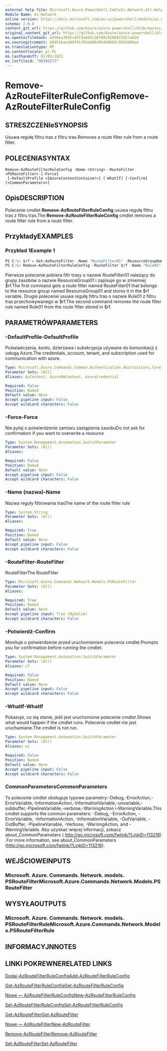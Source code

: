 ```yaml
---
external help file: Microsoft.Azure.PowerShell.Cmdlets.Network.dll-Help.xml
Module Name: Az.Network
online version: https://docs.microsoft.com/en-us/powershell/module/az.network/remove-azroutefilterruleconfig
schema: 2.0.0
content_git_url: https://github.com/Azure/azure-powershell/blob/master/src/Network/Network/help/Remove-AzRouteFilterRuleConfig.md
original_content_git_url: https://github.com/Azure/azure-powershell/blob/master/src/Network/Network/help/Remove-AzRouteFilterRuleConfig.md
ms.openlocfilehash: e596ea3092cd5fda045c20f80c9208015b57a42d
ms.sourcegitcommit: 68451baa389791703e666d95469602c5652609ee
ms.translationtype: MT
ms.contentlocale: pl-PL
ms.lasthandoff: 01/05/2021
ms.locfileid: "98385273"
---
```

# <span data-ttu-id="f0a05-101">Remove-AzRouteFilterRuleConfig</span><span class="sxs-lookup"><span data-stu-id="f0a05-101">Remove-AzRouteFilterRuleConfig</span></span>

## <span data-ttu-id="f0a05-102">STRESZCZENIe</span><span class="sxs-lookup"><span data-stu-id="f0a05-102">SYNOPSIS</span></span>
<span data-ttu-id="f0a05-103">Usuwa regułę filtru tras z filtru tras.</span><span class="sxs-lookup"><span data-stu-id="f0a05-103">Removes a route filter rule from a route filter.</span></span>

## <span data-ttu-id="f0a05-104">POLECENIA</span><span class="sxs-lookup"><span data-stu-id="f0a05-104">SYNTAX</span></span>

```
Remove-AzRouteFilterRuleConfig -Name <String> -RouteFilter <PSRouteFilter> [-Force]
 [-DefaultProfile <IAzureContextContainer>] [-WhatIf] [-Confirm] [<CommonParameters>]
```

## <span data-ttu-id="f0a05-105">Opis</span><span class="sxs-lookup"><span data-stu-id="f0a05-105">DESCRIPTION</span></span>
<span data-ttu-id="f0a05-106">Polecenie cmdlet **Remove-AzRouteFilterRuleConfig** usuwa regułę filtru tras z filtru tras.</span><span class="sxs-lookup"><span data-stu-id="f0a05-106">The **Remove-AzRouteFilterRuleConfig** cmdlet removes a route filter rule from a route filter.</span></span>

## <span data-ttu-id="f0a05-107">Przykłady</span><span class="sxs-lookup"><span data-stu-id="f0a05-107">EXAMPLES</span></span>

### <span data-ttu-id="f0a05-108">Przykład 1</span><span class="sxs-lookup"><span data-stu-id="f0a05-108">Example 1</span></span>
```powershell
PS C:\> $rf = Get-AzRouteFilter -Name "RouteFilter01" -ResourceGroupName "ResourceGroup01"
PS C:\> Remove-AzRouteFilterRuleConfig -RouteFilter $rf -Name "Rule01"
```

<span data-ttu-id="f0a05-109">Pierwsze polecenie pobiera filtr trasy o nazwie RouteFilter01 należący do grupy zasobów o nazwie ResourceGroup01 i zapisuje go w zmiennej $rf.</span><span class="sxs-lookup"><span data-stu-id="f0a05-109">The first command gets a route filter named RouteFilter01 that belongs to the resource group named ResourceGroup01 and stores it in the $rf variable.</span></span>
<span data-ttu-id="f0a05-110">Drugie polecenie usuwa regułę filtru tras o nazwie Rule01 z filtru tras przechowywanego w $rf.</span><span class="sxs-lookup"><span data-stu-id="f0a05-110">The second command removes the route filter rule named Rule01 from the route filter stored in $rf.</span></span>

## <span data-ttu-id="f0a05-111">PARAMETRÓW</span><span class="sxs-lookup"><span data-stu-id="f0a05-111">PARAMETERS</span></span>

### <span data-ttu-id="f0a05-112">-DefaultProfile</span><span class="sxs-lookup"><span data-stu-id="f0a05-112">-DefaultProfile</span></span>
<span data-ttu-id="f0a05-113">Poświadczenia, konto, dzierżawa i subskrypcja używane do komunikacji z usługą Azure.</span><span class="sxs-lookup"><span data-stu-id="f0a05-113">The credentials, account, tenant, and subscription used for communication with azure.</span></span>

```yaml
Type: Microsoft.Azure.Commands.Common.Authentication.Abstractions.Core.IAzureContextContainer
Parameter Sets: (All)
Aliases: AzContext, AzureRmContext, AzureCredential

Required: False
Position: Named
Default value: None
Accept pipeline input: False
Accept wildcard characters: False
```

### <span data-ttu-id="f0a05-114">-Force</span><span class="sxs-lookup"><span data-stu-id="f0a05-114">-Force</span></span>
<span data-ttu-id="f0a05-115">Nie pytaj o potwierdzenie zamiaru zastąpienia zasobu</span><span class="sxs-lookup"><span data-stu-id="f0a05-115">Do not ask for confirmation if you want to overwrite a resource</span></span>

```yaml
Type: System.Management.Automation.SwitchParameter
Parameter Sets: (All)
Aliases:

Required: False
Position: Named
Default value: None
Accept pipeline input: False
Accept wildcard characters: False
```

### <span data-ttu-id="f0a05-116">-Name (nazwa)</span><span class="sxs-lookup"><span data-stu-id="f0a05-116">-Name</span></span>
<span data-ttu-id="f0a05-117">Nazwa reguły filtrowania tras</span><span class="sxs-lookup"><span data-stu-id="f0a05-117">The name of the route filter rule</span></span>

```yaml
Type: System.String
Parameter Sets: (All)
Aliases:

Required: True
Position: Named
Default value: None
Accept pipeline input: False
Accept wildcard characters: False
```

### <span data-ttu-id="f0a05-118">-RouteFilter</span><span class="sxs-lookup"><span data-stu-id="f0a05-118">-RouteFilter</span></span>
<span data-ttu-id="f0a05-119">RouteFilter</span><span class="sxs-lookup"><span data-stu-id="f0a05-119">The RouteFilter</span></span>

```yaml
Type: Microsoft.Azure.Commands.Network.Models.PSRouteFilter
Parameter Sets: (All)
Aliases:

Required: True
Position: Named
Default value: None
Accept pipeline input: True (ByValue)
Accept wildcard characters: False
```

### <span data-ttu-id="f0a05-120">-Potwierdź</span><span class="sxs-lookup"><span data-stu-id="f0a05-120">-Confirm</span></span>
<span data-ttu-id="f0a05-121">Monituje o potwierdzenie przed uruchomieniem polecenia cmdlet.</span><span class="sxs-lookup"><span data-stu-id="f0a05-121">Prompts you for confirmation before running the cmdlet.</span></span>

```yaml
Type: System.Management.Automation.SwitchParameter
Parameter Sets: (All)
Aliases: cf

Required: False
Position: Named
Default value: None
Accept pipeline input: False
Accept wildcard characters: False
```

### <span data-ttu-id="f0a05-122">-WhatIf</span><span class="sxs-lookup"><span data-stu-id="f0a05-122">-WhatIf</span></span>
<span data-ttu-id="f0a05-123">Pokazuje, co się stanie, jeśli jest uruchomione polecenie cmdlet.</span><span class="sxs-lookup"><span data-stu-id="f0a05-123">Shows what would happen if the cmdlet runs.</span></span> <span data-ttu-id="f0a05-124">Polecenie cmdlet nie jest uruchamiane.</span><span class="sxs-lookup"><span data-stu-id="f0a05-124">The cmdlet is not run.</span></span>

```yaml
Type: System.Management.Automation.SwitchParameter
Parameter Sets: (All)
Aliases: wi

Required: False
Position: Named
Default value: None
Accept pipeline input: False
Accept wildcard characters: False
```

### <span data-ttu-id="f0a05-125">CommonParameters</span><span class="sxs-lookup"><span data-stu-id="f0a05-125">CommonParameters</span></span>
<span data-ttu-id="f0a05-126">To polecenie cmdlet obsługuje typowe parametry:-Debug,-ErrorAction,-ErrorVariable,-InformationAction,-InformationVariable,-unvariable,-subbuffer,-PipelineVariable,-verbose,-WarningAction i-WarningVariable.</span><span class="sxs-lookup"><span data-stu-id="f0a05-126">This cmdlet supports the common parameters: -Debug, -ErrorAction, -ErrorVariable, -InformationAction, -InformationVariable, -OutVariable, -OutBuffer, -PipelineVariable, -Verbose, -WarningAction, and -WarningVariable.</span></span> <span data-ttu-id="f0a05-127">Aby uzyskać więcej informacji, zobacz about_CommonParameters ( http://go.microsoft.com/fwlink/?LinkID=113216) .</span><span class="sxs-lookup"><span data-stu-id="f0a05-127">For more information, see about_CommonParameters (http://go.microsoft.com/fwlink/?LinkID=113216).</span></span>

## <span data-ttu-id="f0a05-128">WEJŚCIOWE</span><span class="sxs-lookup"><span data-stu-id="f0a05-128">INPUTS</span></span>

### <span data-ttu-id="f0a05-129">Microsoft. Azure. Commands. Network. models. PSRouteFilter</span><span class="sxs-lookup"><span data-stu-id="f0a05-129">Microsoft.Azure.Commands.Network.Models.PSRouteFilter</span></span>

## <span data-ttu-id="f0a05-130">WYSYŁA</span><span class="sxs-lookup"><span data-stu-id="f0a05-130">OUTPUTS</span></span>

### <span data-ttu-id="f0a05-131">Microsoft. Azure. Commands. Network. models. PSRouteFilterRule</span><span class="sxs-lookup"><span data-stu-id="f0a05-131">Microsoft.Azure.Commands.Network.Models.PSRouteFilterRule</span></span>

## <span data-ttu-id="f0a05-132">INFORMACYJN</span><span class="sxs-lookup"><span data-stu-id="f0a05-132">NOTES</span></span>

## <span data-ttu-id="f0a05-133">LINKI POKREWNE</span><span class="sxs-lookup"><span data-stu-id="f0a05-133">RELATED LINKS</span></span>

[<span data-ttu-id="f0a05-134">Dodaj-AzRouteFilterRuleConfig</span><span class="sxs-lookup"><span data-stu-id="f0a05-134">Add-AzRouteFilterRuleConfig</span></span>](./Add-AzRouteFilterRuleConfig.md)

[<span data-ttu-id="f0a05-135">Get-AzRouteFilterRuleConfig</span><span class="sxs-lookup"><span data-stu-id="f0a05-135">Get-AzRouteFilterRuleConfig</span></span>](./Get-AzRouteFilterRuleConfig.md)

[<span data-ttu-id="f0a05-136">Nowe — AzRouteFilterRuleConfig</span><span class="sxs-lookup"><span data-stu-id="f0a05-136">New-AzRouteFilterRuleConfig</span></span>](./New-AzRouteFilterRuleConfig.md)

[<span data-ttu-id="f0a05-137">Set-AzRouteFilterRuleConfig</span><span class="sxs-lookup"><span data-stu-id="f0a05-137">Set-AzRouteFilterRuleConfig</span></span>](./Set-AzRouteFilterRuleConfig.md)

[<span data-ttu-id="f0a05-138">Get-AzRouteFilter</span><span class="sxs-lookup"><span data-stu-id="f0a05-138">Get-AzRouteFilter</span></span>](./Get-AzRouteFilter.md)

[<span data-ttu-id="f0a05-139">Nowe — AzRouteFilter</span><span class="sxs-lookup"><span data-stu-id="f0a05-139">New-AzRouteFilter</span></span>](./New-AzRouteFilter.md)

[<span data-ttu-id="f0a05-140">Remove-AzRouteFilter</span><span class="sxs-lookup"><span data-stu-id="f0a05-140">Remove-AzRouteFilter</span></span>](./Remove-AzRouteFilter.md)

[<span data-ttu-id="f0a05-141">Set-AzRouteFilter</span><span class="sxs-lookup"><span data-stu-id="f0a05-141">Set-AzRouteFilter</span></span>](./Set-AzRouteFilter.md)

